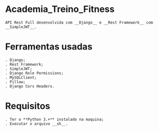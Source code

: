 # Academia_Treino_Fitness
    API Rest Full desenvolvida com __Django__ e __Rest Framework__ com __SimpleJWT__.

# Ferramentas usadas 
    . Django;
    . Rest Framework;
    . SimpleJWT;
    . Django Role Permissions;
    . MySQLClient;
    . Pillow;
    . Django Cors Headers.

# Requisitos
    . Ter o **Python 3.+** instalado na maquina;
    . Executar o arquivo __sh__.
